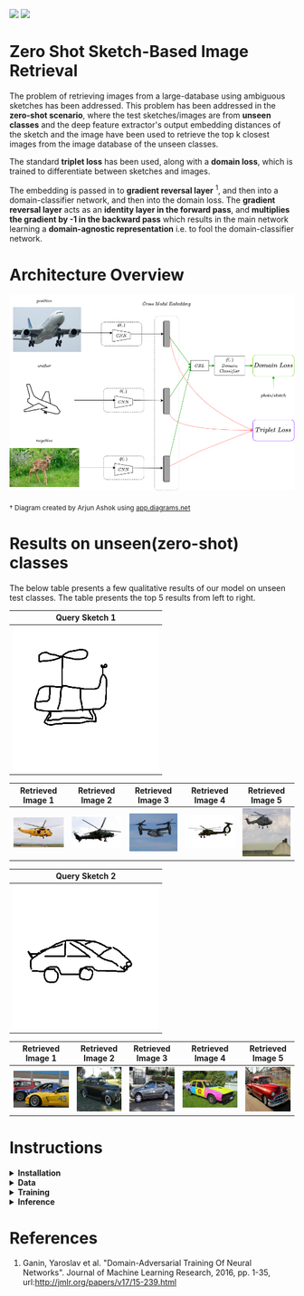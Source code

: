 <img src="https://img.shields.io/badge/python%20-%2314354C.svg?&style=for-the-badge&logo=python&logoColor=white"/> <img src="https://img.shields.io/badge/PyTorch%20-%23EE4C2C.svg?&style=for-the-badge&logo=PyTorch&logoColor=white" />

# Zero Shot Sketch-Based Image Retrieval

The problem of retrieving images from a large-database using ambiguous sketches has been addressed. This problem has been addressed in the **zero-shot scenario**, where the test sketches/images are from **unseen classes** and the deep feature extractor's output embedding distances of the sketch and the image have been used to retrieve the top k closest images from the image database of the unseen classes.

The standard **triplet loss** has been used, along with a **domain loss**, which is trained to differentiate between sketches and images.

The embedding is passed in to **gradient reversal layer** <sup>1</sup>, and then into a domain-classifier network, and then into the domain loss. The **gradient reversal layer** acts as an **identity layer in the forward pass**, and **multiplies the gradient by -1 in the backward pass** which results in the main network learning a **domain-agnostic representation** i.e. to fool the domain-classifier network.

# Architecture Overview

![](docs/zs-sbir-architecture.png)

<sub>† Diagram created by Arjun Ashok using [app.diagrams.net](http://app.diagrams.net)</sub> 

# Results on unseen(zero-shot) classes

The below table presents a few qualitative results of our model on unseen test classes. The table presents the top 5 results from left to right.
  
| Query Sketch 1  |
|:---------------:|
|![](docs/examples/1/n03512147_1442-5.png)|

| Retrieved Image 1 | Retrieved Image 2 | Retrieved Image 3 | Retrieved Image 4 | Retrieved Image 5 |
|:-----------------:|:-----------------:|:-----------------:|:-----------------:|:-----------------:|
|![](docs/examples/1/ext_620.jpg)|![](docs/examples/1/ext_479.jpg)|![](docs/examples/1/ext_441.jpg)|![](docs/examples/1/ext_437.jpg)|![](docs/examples/1/n03512147_44302.jpg)|

| Query Sketch 2  |
|:---------------:|
|![](docs/examples/2/n02958343_10092-1.png)|

| Retrieved Image 1 | Retrieved Image 2 | Retrieved Image 3 | Retrieved Image 4 | Retrieved Image 5 |
|:-----------------:|:-----------------:|:-----------------:|:-----------------:|:-----------------:|
|![](docs/examples/2/ext_201.jpg)|![](docs/examples/2/n02958343_13615.jpg)|![](docs/examples/2/n04166281_6690.jpg)|![](docs/examples/2/ext_389.jpg)|![](docs/examples/2/n04166281_241.jpg)|

# Instructions
<details>
<summary>
  <b>Installation</b>
</summary>

Please execute the following command to install the required libraries:

```
pip install -r requirements.txt
```

</details>
<details>
<summary>
<b>Data</b>
</summary>

Please download and extract this file:

[The Sketchy dataset](http://transattr.cs.brown.edu/files/aligned_images.tar) - 1.8 GB

</details>
<details>

<summary>
<b>Training</b>
</summary>

The file ```train.py``` can be invoked with the following arguments:

```
usage: train.py [-h] --data_dir DATA_DIR --batch_size BATCH_SIZE
                --checkpoint_dir CHECKPOINT_DIR --epochs EPOCHS
                [--domain_loss_ratio DOMAIN_LOSS_RATIO]
                [--triplet_loss_ratio TRIPLET_LOSS_RATIO]
                [--grl_threshold_epoch GRL_THRESHOLD_EPOCH]
                [--print_every PRINT_EVERY]

Training of SBIR

optional arguments:
  -h, --help            show this help message and exit
  --data_dir DATA_DIR   Data directory path. Directory should contain two
                        folders - sketches and photos, along with 2 .txt files
                        for the labels
  --batch_size BATCH_SIZE
                        Batch size to process the train sketches/photos
  --checkpoint_dir CHECKPOINT_DIR
                        Directory to save checkpoints
  --epochs EPOCHS       Number of epochs
  --domain_loss_ratio DOMAIN_LOSS_RATIO
                        Domain loss weight
  --triplet_loss_ratio TRIPLET_LOSS_RATIO
                        Triplet loss weight
  --grl_threshold_epoch GRL_THRESHOLD_EPOCH
                        Threshold epoch for GRL lambda
  --print_every PRINT_EVERY
                        Logging interval in iterations
```

It is advised to use a GPU for training. The code automatically detects and uses a GPU, if available.
 
</details>

<details>

<summary>
<b>Inference</b>
</summary>

The file ```evaluate.py``` can be invoked with the following args:

```
usage: evaluate.py [-h] [--model MODEL] --data DATA [--num_images NUM_IMAGES]
                   [--num_sketches NUM_SKETCHES] [--batch_size BATCH_SIZE]
                   [--output_dir OUTPUT_DIR]

Evaluation of SBIR

arguments:
  -h, --help            show this help message and exit
  --model MODEL         Model checkpoint path
  --data DATA           Data directory path. Directory should contain two
                        folders - sketches and photos, along with 2 .txt files
                        for the labels
  --num_images NUM_IMAGES
                        Number of random images to output for every
                        sketch
  --num_sketches NUM_SKETCHES
                        Number of random sketches to output
  --batch_size BATCH_SIZE
                        Batch size to process the test sketches/photos
  --output_dir OUTPUT_DIR
                        Directory to save output sketch and images
```

It is advised to use a GPU for evaluation. The code automatically detects and uses a GPU, if available.

</details>

# References

1. Ganin, Yaroslav et al. "Domain-Adversarial Training Of Neural Networks". Journal of Machine Learning Research, 2016, pp. 1-35, url:http://jmlr.org/papers/v17/15-239.html
